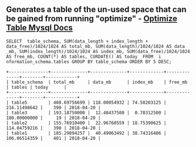 ## Generates a table of the un-used space that can be gained from running "optimize" - [Optimize Table Mysql Docs](https://dev.mysql.com/doc/refman/5.7/en/optimize-table.html)

```
SELECT  table_schema, SUM(data_length + index_length + data_free)/1024/1024 AS total_mb, SUM(data_length)/1024/1024 AS data
_mb, SUM(index_length)/1024/1024 AS index_mb, SUM(data_free)/1024/1024 AS free_mb, COUNT(*) AS tables, CURDATE() AS today  FROM  i
nformation_schema.tables GROUP BY table_schema ORDER BY 5 DESC;
```
```
+---------------+--------------+--------------+-------------+--------------+--------+------------+
| table_schema  | total_mb     | data_mb      | index_mb    | free_mb      | tables | today      |
+---------------+--------------+--------------+-------------+--------------+--------+------------+
| table5        | 408.69756699 | 118.00054932 | 74.58203125 | 216.11498642 |    390 | 2018-04-20 |
| table3        | 193.18750000 |  12.48437500 |  0.70312500 | 180.00000000 |     19 | 2018-04-20 |
| table2        | 155.76910400 |  22.96760559 | 18.75390625 | 114.04759216 |    390 | 2018-04-20 |
| table1        | 185.29894257 |  40.49063492 | 38.74316406 | 106.06514359 |    401 | 2018-04-20 |

```


